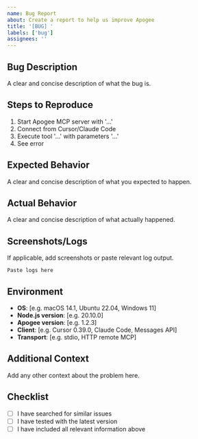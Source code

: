 ```yaml
---
name: Bug Report
about: Create a report to help us improve Apogee
title: '[BUG] '
labels: ['bug']
assignees: ''
---
```


## Bug Description
A clear and concise description of what the bug is.

## Steps to Reproduce
1. Start Apogee MCP server with '...'
2. Connect from Cursor/Claude Code
3. Execute tool '...' with parameters '...'
4. See error

## Expected Behavior
A clear and concise description of what you expected to happen.

## Actual Behavior
A clear and concise description of what actually happened.

## Screenshots/Logs
If applicable, add screenshots or paste relevant log output.

```
Paste logs here
```

## Environment
- **OS**: [e.g. macOS 14.1, Ubuntu 22.04, Windows 11]
- **Node.js version**: [e.g. 20.10.0]
- **Apogee version**: [e.g. 1.2.3]
- **Client**: [e.g. Cursor 0.39.0, Claude Code, Messages API]
- **Transport**: [e.g. stdio, HTTP remote MCP]

## Additional Context
Add any other context about the problem here.

## Checklist
- [ ] I have searched for similar issues
- [ ] I have tested with the latest version
- [ ] I have included all relevant information above